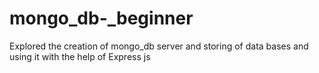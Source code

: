 # mongo_db-_beginner
Explored the creation of mongo_db server and storing of data bases and using it  with the help of Express js
